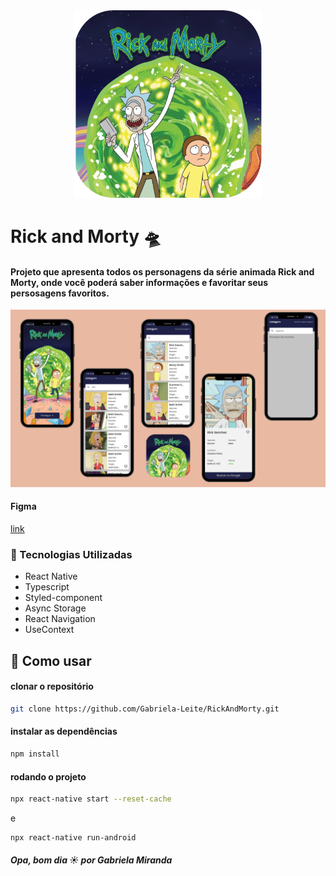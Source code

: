 <div align="center"><img src="./.gitHub/logo.png" width="300" height="300" /></div>

# Rick and Morty 🛸
#### Projeto que apresenta todos os personagens da série animada Rick and Morty, onde você poderá saber informações e favoritar seus persosagens favoritos.

![Home](./.gitHub/banner.png)


#### Figma
 [link](https://www.figma.com/file/k0tx8AoKkpVnqD6asoeTCp/Rick-and-Morty-app)

### 🧪 Tecnologias Utilizadas
- React Native
- Typescript
- Styled-component
- Async Storage
- React Navigation
- UseContext
 
## 🚀 Como usar

#### clonar o repositório
```bash
git clone https://github.com/Gabriela-Leite/RickAndMorty.git
```

#### instalar as dependências
```bash
npm install
```

#### rodando o projeto
```bash
npx react-native start --reset-cache
```
e
```bash
npx react-native run-android
```





##### Opa, bom dia ☀️ por Gabriela Miranda
